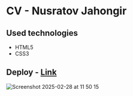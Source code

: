 # CV - Nusratov Jahongir

## Used technologies

- HTML5
- CSS3

## Deploy - [Link](https://nusratov-jahongir-cv.netlify.app/)
![Screenshot 2025-02-28 at 11 50 15](https://github.com/user-attachments/assets/ff98b0b3-7a8d-40e0-9ecf-d3a42980adf0)

